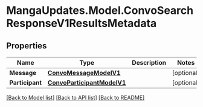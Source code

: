 # MangaUpdates.Model.ConvoSearchResponseV1ResultsMetadata

## Properties

Name | Type | Description | Notes
------------ | ------------- | ------------- | -------------
**Message** | [**ConvoMessageModelV1**](ConvoMessageModelV1.md) |  | [optional] 
**Participant** | [**ConvoParticipantModelV1**](ConvoParticipantModelV1.md) |  | [optional] 

[[Back to Model list]](../README.md#documentation-for-models) [[Back to API list]](../README.md#documentation-for-api-endpoints) [[Back to README]](../README.md)

